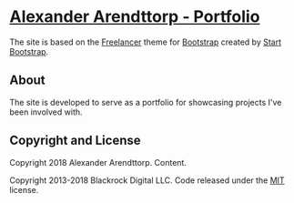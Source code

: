 # [Alexander Arendttorp - Portfolio](https://www.alexanderarendttorp.dk)

The site is based on the [Freelancer](http://startbootstrap.com/template-overviews/freelancer/) theme for [Bootstrap](http://getbootstrap.com/) created by [Start Bootstrap](http://startbootstrap.com/).

## About
The site is developed to serve as a portfolio for showcasing projects I've been involved with. 

## Copyright and License
Copyright 2018 Alexander Arendttorp. Content.


Copyright 2013-2018 Blackrock Digital LLC. Code released under the [MIT](https://github.com/BlackrockDigital/startbootstrap-freelancer/blob/gh-pages/LICENSE) license.
